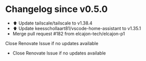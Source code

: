 # Changelog since v0.5.0
- ⬆️ Update tailscale/tailscale to v1.38.4 
- ⬆️ Update keesschollaart81/vscode-home-assistant to v1.35.1 
- Merge pull request #182 from elcajon-tech/elcajon-p1

Close Renovate Issue if no updates available 
- Close Renovate Issue if no updates available 
